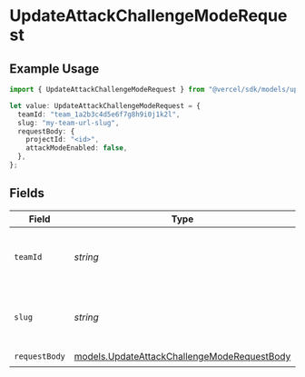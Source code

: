 # UpdateAttackChallengeModeRequest

## Example Usage

```typescript
import { UpdateAttackChallengeModeRequest } from "@vercel/sdk/models/updateattackchallengemodeop.js";

let value: UpdateAttackChallengeModeRequest = {
  teamId: "team_1a2b3c4d5e6f7g8h9i0j1k2l",
  slug: "my-team-url-slug",
  requestBody: {
    projectId: "<id>",
    attackModeEnabled: false,
  },
};
```

## Fields

| Field                                                                                            | Type                                                                                             | Required                                                                                         | Description                                                                                      | Example                                                                                          |
| ------------------------------------------------------------------------------------------------ | ------------------------------------------------------------------------------------------------ | ------------------------------------------------------------------------------------------------ | ------------------------------------------------------------------------------------------------ | ------------------------------------------------------------------------------------------------ |
| `teamId`                                                                                         | *string*                                                                                         | :heavy_minus_sign:                                                                               | The Team identifier to perform the request on behalf of.                                         | team_1a2b3c4d5e6f7g8h9i0j1k2l                                                                    |
| `slug`                                                                                           | *string*                                                                                         | :heavy_minus_sign:                                                                               | The Team slug to perform the request on behalf of.                                               | my-team-url-slug                                                                                 |
| `requestBody`                                                                                    | [models.UpdateAttackChallengeModeRequestBody](../models/updateattackchallengemoderequestbody.md) | :heavy_check_mark:                                                                               | N/A                                                                                              |                                                                                                  |